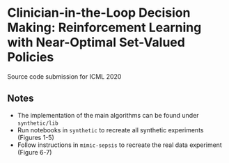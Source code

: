 # Clinician-in-the-Loop Decision Making: Reinforcement Learning with Near-Optimal Set-Valued Policies
Source code submission for ICML 2020

## Notes
- The implementation of the main algorithms can be found under `synthetic/lib`
- Run notebooks in `synthetic` to recreate all synthetic experiments (Figures 1-5)
- Follow instructions in `mimic-sepsis` to recreate the real data experiment (Figure 6-7)
